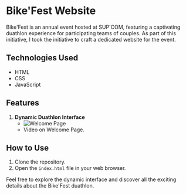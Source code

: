 # Bike'Fest Website

Bike'Fest is an annual event hosted at SUP'COM, featuring a captivating duathlon experience for participating teams of couples. As part of this initiative, I took the initiative to craft a dedicated website for the event.

## Technologies Used
- HTML
- CSS
- JavaScript

## Features
1. **Dynamic Duathlon Interface**
   - ![Welcome Page](Images/Readme/bikefest1)
   - Video on Welcome Page.

## How to Use
1. Clone the repository.
2. Open the `index.html` file in your web browser.

Feel free to explore the dynamic interface and discover all the exciting details about the Bike'Fest duathlon.
